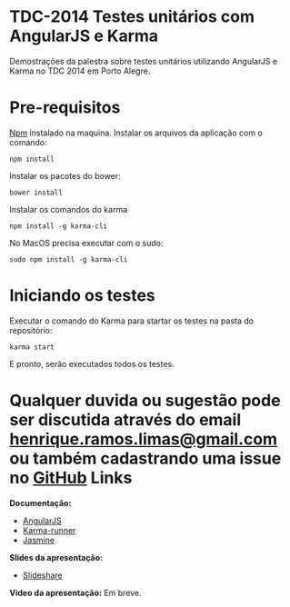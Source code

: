 TDC-2014 Testes unitários com AngularJS e Karma
================================================

Demostrações da palestra sobre testes unitários utilizando AngularJS e Karma no TDC 2014 em Porto Alegre.

Pre-requisitos
==============
[Npm](http://nodejs.org/) instalado na maquina.
Instalar os arquivos da aplicação com o comando:

    npm install

Instalar os pacotes do bower:

    bower install

Instalar os comandos do karma

    npm install -g karma-cli

No MacOS precisa executar com o sudo:

    sudo npm install -g karma-cli

Iniciando os testes
===================
Executar o comando do Karma para startar os testes na pasta do repositório:

    karma start
E pronto, serão executados todos os testes.

Qualquer duvida ou sugestão pode ser discutida através do email henrique.ramos.limas@gmail.com ou também cadastrando uma issue no [GitHub](https://github.com/HenriqueLimas/TDC2014---Testes-unit-rios-com-AngularJS-e-Karma/)
Links
===================

**Documentação:**

 - [AngularJS](http://angularjs.org/) 
 - [Karma-runner](http://karma-runner.github.io/)
 - [Jasmine](http://jasmine.github.io)


**Slides da apresentação:**

 - [Slideshare ](http://www.slideshare.net/HenriqueLimas/presentacao-testes-unitarios)

**Video da apresentação:**
Em breve.
